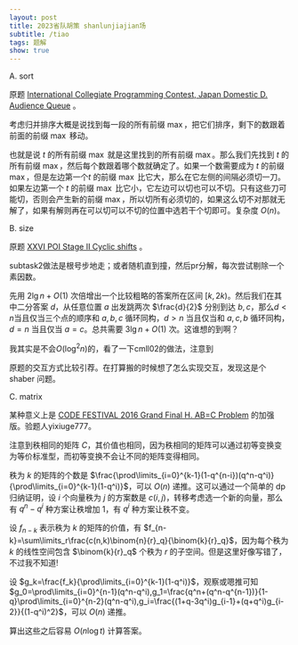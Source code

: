 ```yaml
---
layout: post
title: 2023省队胡策 shanlunjiajian场
subtitle: /tiao
tags: 题解
show: true
---
```


A. sort

原题 [International Collegiate Programming Contest, Japan Domestic D. Audience Queue](https://onlinejudge.u-aizu.ac.jp/problems/1659) 。

考虑归并排序大概是说找到每一段的所有前缀 $\max$，把它们排序，剩下的数跟着前面的前缀 $\max$ 移动。

也就是说 $t$ 的所有前缀 $\max$ 就是这里找到的所有前缀 $\max$。那么我们先找到 $t$ 的所有前缀 $\max$，然后每个数跟着哪个数就确定了。如果一个数需要成为 $t$ 的前缀 $\max$，但是左边第一个$t$ 的前缀 $\max$ 比它大，那么在它左侧的间隔必须切一刀。如果左边第一个 $t$ 的前缀 $\max$ 比它小，它左边可以切也可以不切。只有这些刀可能切，否则会产生新的前缀 $\max$，所以切所有必须切的，如果这么切不对那就无解了，如果有解则再在可以切可以不切的位置中选若干个切即可。复杂度 $O(n)$。

B. size

原题 [XXVI POI Stage II Cyclic shifts](https://szkopul.edu.pl/problemset/problem/e86SVYtB-4G3yVTFi2unCZWa/site/?key=statement) 。

subtask2做法是根号步地走；或者随机直到撞，然后pr分解，每次尝试剔除一个素因数。

先用 $2\lg n+O(1)$ 次倍增出一个比较粗略的答案所在区间 $[k,2k)$。然后我们在其中二分答案 $d$，从任意位置 $a$ 出发跳两次 $\frac{d}{2}$ 分别到达 $b,c$，那么$d<n$当且仅当三个点的顺序和 $a,b,c$ 循环同构，$d>n$ 当且仅当和 $a,c,b$ 循环同构，$d=n$ 当且仅当 $a=c$。总共需要 $3\lg n+O(1)$ 次。这谁想的到啊？

我其实是不会$O(\log^2 n)$的，看了一下cmll02的做法，注意到

原题的交互方式比较引荐。在打算搬的时候想了怎么实现交互，发现这是个 shaber 问题。

C. matrix

某种意义上是 [CODE FESTIVAL 2016 Grand Final H. AB=C Problem](https://atcoder.jp/contests/cf16-exhibition-final/tasks/cf16_exhibition_final_h) 的加强版。验题人yixiuge777。

注意到秩相同的矩阵 $C$，其价值也相同，因为秩相同的矩阵可以通过初等变换变为等价标准型，而初等变换不会让不同的矩阵变得相同。

秩为 $k$ 的矩阵的个数是 $\frac{\prod\limits_{i=0}^{k-1}(1-q^{n-i})(q^n-q^i)}{\prod\limits_{i=0}^{k-1}(1-q^i)}$，可以 $O(n)$ 递推。这可以通过一个简单的 dp 归纳证明，设 $i$ 个向量秩为 $j$ 的方案数是 $c(i,j)$，转移考虑选一个新的向量，那么有 $q^n-q^i$ 种方案让秩增加 $1$，有 $q^i$ 种方案让秩不变。

设 $f_{n-k}$ 表示秩为 $k$ 的矩阵的价值，有 $f_{n-k}=\sum\limits_r\frac{c(n,k)\binom{n}{r}_q}{\binom{k}{r}_q}$，因为每个秩为 $k$ 的线性空间包含 $\binom{k}{r}_q$ 个秩为 $r$ 的子空间。但是这里好像写错了，不过我不知道!

设 $g_k=\frac{f_k}{\prod\limits_{i=0}^{k-1}(1-q^i)}$，观察或嗯推可知 $g_0=\prod\limits_{i=0}^{n-1}(q^n-q^i),g_1=\frac{q^n+(q^n-q^{n-1})}{1-q}\prod\limits_{i=0}^{n-2}(q^n-q^i),g_i=\frac{(1+q-3q^i)g_{i-1}+(q+q^i)g_{i-2}}{(1-q^i)^2}$，可以 $O(n)$ 递推。

算出这些之后容易 $O(n\log t)$ 计算答案。

